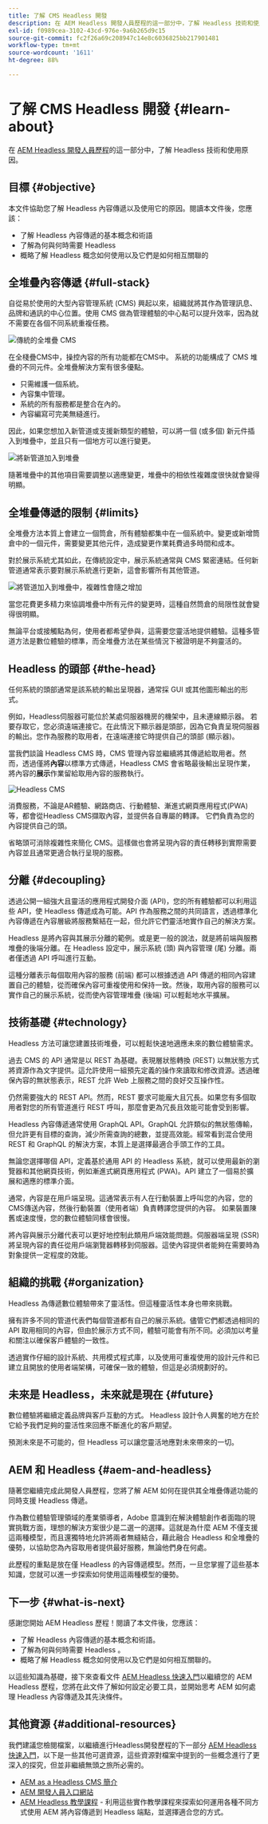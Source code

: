 ```yaml
---
title: 了解 CMS Headless 開發
description: 在 AEM Headless 開發人員歷程的這一部分中，了解 Headless 技術和使用原因。
exl-id: f0989cea-3102-43cd-976e-9a6b265d9c15
source-git-commit: fc2f26a69c208947c14e8c6036825bb217901481
workflow-type: tm+mt
source-wordcount: '1611'
ht-degree: 88%

---
```


# 了解 CMS Headless 開發 {#learn-about}

在 [AEM Headless 開發人員歷程](overview.md)的這一部分中，了解 Headless 技術和使用原因。

## 目標 {#objective}

本文件協助您了解 Headless 內容傳遞以及使用它的原因。閱讀本文件後，您應該：

* 了解 Headless 內容傳遞的基本概念和術語
* 了解為何與何時需要 Headless 
* 概略了解 Headless 概念如何使用以及它們是如何相互關聯的

## 全堆疊內容傳遞 {#full-stack}

自從易於使用的大型內容管理系統 (CMS) 興起以來，組織就將其作為管理訊息、品牌和通訊的中心位置。使用 CMS 做為管理體驗的中心點可以提升效率，因為就不需要在各個不同系統重複任務。

![傳統的全堆疊 CMS](assets/full-stack.png)

在全棧疊CMS中，操控內容的所有功能都在CMS中。 系統的功能構成了 CMS 堆疊的不同元件。全堆疊解決方案有很多優點。

* 只需維護一個系統。
* 內容集中管理。
* 系統的所有服務都是整合在內的。
* 內容編寫可完美無縫進行。

因此，如果您想加入新管道或支援新類型的體驗，可以將一個 (或多個) 新元件插入到堆疊中，並且只有一個地方可以進行變更。

![將新管道加入到堆疊](assets/adding-channel.png)

隨著堆疊中的其他項目需要調整以適應變更，堆疊中的相依性複雜度很快就會變得明顯。

## 全堆疊傳遞的限制 {#limits}

全堆疊方法本質上會建立一個筒倉，所有體驗都集中在一個系統中。變更或新增筒倉中的一個元件，需要變更其他元件，造成變更作業耗費過多時間和成本。

對於展示系統尤其如此，在傳統設定中，展示系統通常與 CMS 緊密連結。任何新管道通常表示要對展示系統進行更新，這會影響所有其他管道。

![將管道加入到堆疊中，複雜性會隨之增加](assets/presentation-complexity.png)

當您花費更多精力來協調堆疊中所有元件的變更時，這種自然筒倉的局限性就會變得很明顯。

無論平台或接觸點為何，使用者都希望參與，這需要您靈活地提供體驗。這種多管道方法是數位體驗的標準，而全堆疊方法在某些情況下被證明是不夠靈活的。

## Headless 的頭部 {#the-head}

任何系統的頭部通常是該系統的輸出呈現器，通常採 GUI 或其他圖形輸出的形式。

例如，Headless伺服器可能位於某處伺服器機房的機架中，且未連線顯示器。 若要存取它，您必須遠端連接它。在此情況下顯示器是頭部，因為它負責呈現伺服器的輸出。您作為服務的取用者，在遠端連接它時提供自己的頭部 (顯示器)。

當我們談論 Headless CMS 時，CMS 管理內容並繼續將其傳遞給取用者。然而，透過僅將&#x200B;**內容**&#x200B;以標準方式傳遞，Headless CMS 會省略最後輸出呈現作業，將內容的&#x200B;**展示**&#x200B;作業留給取用內容的服務執行。

![ Headless CMS](assets/headless-cms.png)

消費服務，不論是AR體驗、網路商店、行動體驗、漸進式網頁應用程式(PWA)等，都會從Headless CMS擷取內容，並提供各自專屬的轉譯。 它們負責為您的內容提供自己的頭。

省略頭可消除複雜性來簡化 CMS。這樣做也會將呈現內容的責任轉移到實際需要內容並且通常更適合執行呈現的服務。

## 分離 {#decoupling}

透過公開一組強大且靈活的應用程式開發介面 (API)，您的所有體驗都可以利用這些 API，使 Headless 傳遞成為可能。API 作為服務之間的共同語言，透過標準化內容傳遞在內容層級將服務繫結在一起，但允許它們靈活地實作自己的解決方案。

Headless 是將內容與其展示分離的範例。或是更一般的說法，就是將前端與服務堆疊的後端分離。在 Headless 設定中，展示系統 (頭) 與內容管理 (尾) 分離。兩者僅透過 API 呼叫進行互動。

這種分離表示每個取用內容的服務 (前端) 都可以根據透過 API 傳遞的相同內容建置自己的體驗，從而確保內容可重複使用和保持一致。然後，取用內容的服務可以實作自己的展示系統，從而使內容管理堆疊 (後端) 可以輕鬆地水平擴展。

## 技術基礎 {#technology}

Headless 方法可讓您建置技術堆疊，可以輕鬆快速地適應未來的數位體驗需求。

過去 CMS 的 API 通常是以 REST 為基礎。表現層狀態轉換 (REST) 以無狀態方式將資源作為文字提供。這允許使用一組預先定義的操作來讀取和修改資源。透過確保內容的無狀態表示，REST 允許 Web 上服務之間的良好交互操作性。

仍然需要強大的 REST API。然而，REST 要求可能龐大且冗長。如果您有多個取用者對您的所有管道進行 REST 呼叫，那麼會更為冗長且效能可能會受到影響。

Headless 內容傳遞通常使用 GraphQL API。GraphQL 允許類似的無狀態傳輸，但允許更有目標的查詢，減少所需查詢的總數，並提高效能。經常看到混合使用 REST 和 GraphQL 的解決方案，本質上是選擇最適合手頭工作的工具。

無論您選擇哪個 API，定義基於通用 API 的 Headless 系統，就可以使用最新的瀏覽器和其他網頁技術，例如漸進式網頁應用程式 (PWA)。API 建立了一個易於擴展和適應的標準介面。

通常，內容是在用戶端呈現。這通常表示有人在行動裝置上呼叫您的內容，您的CMS傳送內容，然後行動裝置（使用者端）負責轉譯您提供的內容。 如果裝置陳舊或速度慢，您的數位體驗同樣會很慢。

將內容與展示分離代表可以更好地控制此類用戶端效能問題。伺服器端呈現 (SSR) 將呈現內容的責任從用戶端瀏覽器轉移到伺服器。這使內容提供者能夠在需要時為對象提供一定程度的效能。

## 組織的挑戰 {#organization}

Headless 為傳遞數位體驗帶來了靈活性。但這種靈活性本身也帶來挑戰。

擁有許多不同的管道代表們每個管道都有自己的展示系統。儘管它們都透過相同的 API 取用相同的內容，但由於展示方式不同，體驗可能會有所不同。必須加以考量和關注以確保客戶體驗的一致性。

透過實作仔細的設計系統、共用模式程式庫，以及使用可重複使用的設計元件和已建立且開放的使用者端架構，可確保一致的體驗，但這是必須規劃好的。

## 未來是 Headless，未來就是現在 {#future}

數位體驗將繼續定義品牌與客戶互動的方式。 Headless 設計令人興奮的地方在於它給予我們足夠的靈活性來回應不斷進化的客戶期望。

預測未來是不可能的，但 Headless 可以讓您靈活地應對未來帶來的一切。

## AEM 和 Headless {#aem-and-headless}

隨著您繼續完成此開發人員歷程，您將了解 AEM 如何在提供其全堆疊傳遞功能的同時支援 Headless 傳遞。

作為數位體驗管理領域的產業領導者，Adobe 意識到在解決體驗創作者面臨的現實挑戰方面，理想的解決方案很少是二選一的選擇。這就是為什麼 AEM 不僅支援這兩種模型，而且還獨特地允許將兩者無縫結合，藉此融合 Headless 和全堆疊的優勢，以協助您為內容取用者提供最好服務，無論他們身在何處。

此歷程的重點是放在僅 Headless 的內容傳遞模型。然而，一旦您掌握了這些基本知識，您就可以進一步探索如何使用這兩種模型的優勢。

## 下一步 {#what-is-next}

感謝您開始 AEM Headless 歷程！閱讀了本文件後，您應該：

* 了解 Headless 內容傳遞的基本概念和術語。
* 了解為何與何時需要 Headless 。
* 概略了解 Headless 概念如何使用以及它們是如何相互關聯的。

以這些知識為基礎，接下來查看文件 [AEM Headless 快速入門](getting-started.md)以繼續您的 AEM Headless 歷程，您將在此文件了解如何設定必要工具，並開始思考 AEM 如何處理 Headless 內容傳遞及其先決條件。

## 其他資源 {#additional-resources}

我們建議您檢閱檔案，以繼續進行Headless開發歷程的下一部分 [AEM Headless快速入門](getting-started.md)，以下是一些其他可選資源，這些資源對檔案中提到的一些概念進行了更深入的探究，但並非繼續無頭之旅所必需的。

* [AEM as a Headless CMS 簡介](/help/sites-developing/headless/introduction.md)
* [AEM 開發人員入口網站](https://experienceleague.adobe.com/landing/experience-manager/headless/developer.html)
* [AEM Headless 教學課程](https://experienceleague.adobe.com/docs/experience-manager-learn/getting-started-with-aem-headless/overview.html) - 利用這些實作教學課程來探索如何運用各種不同方式使用 AEM 將內容傳遞到 Headless 端點，並選擇適合您的方式。
